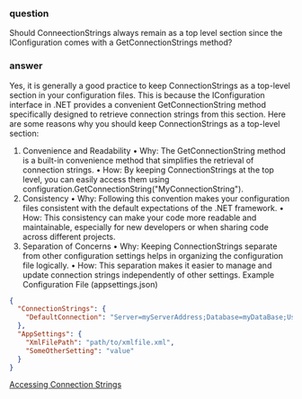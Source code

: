 ### question

Should ConneectionStrings always remain as a top level section since the IConfiguration comes with a GetConnectionStrings method?

### answer

Yes, it is generally a good practice to keep ConnectionStrings as a top-level section in your configuration files. This is because the IConfiguration interface in .NET provides a convenient GetConnectionString method specifically designed to retrieve connection strings from this section. Here are some reasons why you should keep ConnectionStrings as a top-level section:

1. Convenience and Readability
   • Why: The GetConnectionString method is a built-in convenience method that simplifies the retrieval of connection strings.
   • How: By keeping ConnectionStrings at the top level, you can easily access them using configuration.GetConnectionString("MyConnectionString").
2. Consistency
   • Why: Following this convention makes your configuration files consistent with the default expectations of the .NET framework.
   • How: This consistency can make your code more readable and maintainable, especially for new developers or when sharing code across different projects.
3. Separation of Concerns
   • Why: Keeping ConnectionStrings separate from other configuration settings helps in organizing the configuration file logically.
   • How: This separation makes it easier to manage and update connection strings independently of other settings.
   Example
   Configuration File (appsettings.json)

```json
{
  "ConnectionStrings": {
    "DefaultConnection": "Server=myServerAddress;Database=myDataBase;User Id=myUsername;Password=myPassword;"
  },
  "AppSettings": {
    "XmlFilePath": "path/to/xmlfile.xml",
    "SomeOtherSetting": "value"
  }
}
```

<ins>Accessing Connection Strings</ins>
